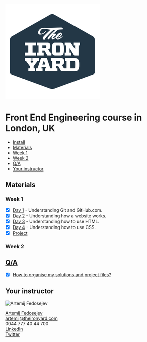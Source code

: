 <img src="tiy-logo.png" alt="The Iron Yard logo" width="300" />

#  Front End Engineering course in London, UK

+ [Install](install.md#install)
+ [Materials](#materials)
 + [Week 1](#week-1)
 + [Week 2](#week-2)
+ [Q/A](#qa)
+ [Your instructor](#your-instructor)

## Materials

### Week 1

- [x] [Day 1](week-01/day-01/README.md) - Understanding Git and GitHub.com.
- [x] [Day 2](week-01/day-02/README.md) - Understanding how a website works.
- [x] [Day 3](week-01/day-03/README.md) - Understanding how to use HTML.
- [x] [Day 4](week-01/day-04/README.md) - Understanding how to use CSS.
- [x] [Project](week-01/project.md#project)

### Week 2



## [Q/A](questions-and-answers.md)

- [x] [How to organise my solutions and project files?](questions-and-answers.md#how-to-organise-my-solutions-and-project-files)

## Your instructor

<img src="http://artemij.com/images/artemij-fedosejev.jpg" width="250" alt="Artemij Fedosejev" />

[Artemij Fedosejev](http://artemij.com)<br />
artemij@theironyard.com<br />
0044 777 40 44 700<br />
[LinkedIn](http://linkedin.com/in/artemij)<br />
[Twitter](http://twitter.com/artemy)
